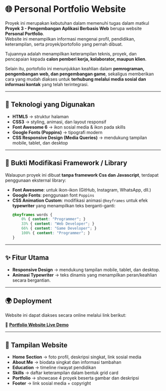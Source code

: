 

# 🌐 Personal Portfolio Website

Proyek ini merupakan kebutuhan dalam memenuhi tugas dalam matkul **Proyek 3 - Pengembangan Aplikasi Berbasis Web** berupa website **Personal Portfolio**.  
Website ini menampilkan informasi mengenai profil, pendidikan, keterampilan, serta proyek/portofolio yang pernah dibuat.  

Tujuannya adalah menampilkan keterampilan teknis, proyek, dan pencapaian kepada **calon pemberi kerja, kolaborator, maupun klien**.  

Selain itu, portofolio ini menunjukkan keahlian dalam **pemrograman, pengembangan web, dan pengembangan game**, sekaligus memberikan cara yang mudah diakses untuk **terhubung melalui media sosial dan informasi kontak** yang telah terintegrasi.

---

## 🚀 Teknologi yang Digunakan
- **HTML5** → struktur halaman
- **CSS3** → styling, animasi, dan layout responsif
- **Font Awesome 6** → ikon sosial media & ikon pada skills
- **Google Fonts (Poppins)** → tipografi modern
- **CSS Responsive Design (Media Queries)** → mendukung tampilan mobile, tablet, dan desktop

---

## 🔧 Bukti Modifikasi Framework / Library
Walaupun proyek ini dibuat **tanpa framework Css dan Javascript**, terdapat penggunaan eksternal library:
- **Font Awesome**: untuk ikon-ikon (GitHub, Instagram, WhatsApp, dll.)
- **Google Fonts**: penggunaan font `Poppins`
- **CSS Animation Custom**: modifikasi animasi `@keyframes` untuk efek **typewriter** yang menampilkan teks berganti-ganti:
  ```css
  @keyframes words {
      0% { content: "Programmer"; }
      33% { content: "Web Developer"; }
      66% { content: "Game Developer"; }
      100% { content: "Programmer"; }
  }

---

## ✨ Fitur Utama  

- **Responsive Design** → mendukung tampilan mobile, tablet, dan desktop.  
- **Animasi Typewriter** → teks dinamis yang menampilkan peran/keahlian secara bergantian.  

---

## 🌍 Deployment  
Website ini dapat diakses secara online melalui link berikut:  

🔗 **[Portfolio Website Live Demo](https://faiz-cv.netlify.app/)**  

---

## 📸 Tampilan Website  

- **Home Section** → foto profil, deskripsi singkat, link sosial media  
- **About Me** → biodata singkat dan informasi tambahan  
- **Education** → timeline riwayat pendidikan  
- **Skills** → daftar keterampilan dalam bentuk grid card  
- **Portfolio** → showcase 4 proyek beserta gambar dan deskripsi  
- **Footer** → link sosial media + copyright  
